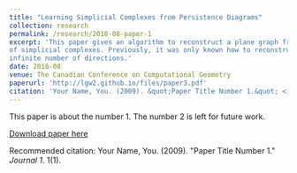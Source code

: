 ```yaml
---
title: "Learning Simplicial Complexes from Persistence Diagrams"
collection: research
permalink: /research/2018-08-paper-1
excerpt: 'This paper gives an algorithm to reconstruct a plane graph from a quadratic number
of simplicial complexes. Previously, it was only known how to reconstruct a shape from an
infinite number of directions.'
date: 2018-08 
venue: The Canadian Conference on Computational Geometry
paperurl: 'http://lgw2.github.io/files/paper3.pdf'
citation: 'Your Name, You. (2009). &quot;Paper Title Number 1.&quot; <i>Journal 1</i>. 1(1).'
---
```

This paper is about the number 1. The number 2 is left for future work.

[Download paper here](http://academicpages.github.io/files/paper1.pdf)

Recommended citation: Your Name, You. (2009). "Paper Title Number 1." <i>Journal 1</i>. 1(1).
